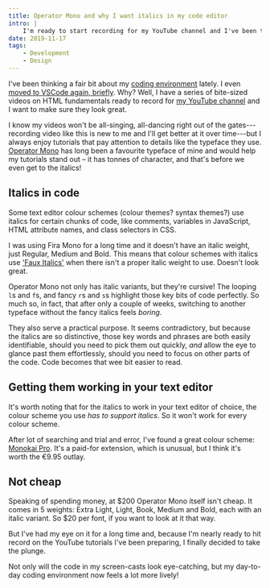 ```yaml
---
title: Operator Mono and why I want italics in my code editor
intro: |
    I'm ready to start recording for my YouTube channel and I've been thinking about what my coding environment looks like.
date: 2019-11-17
tags:
    - Development
    - Design
---
```


I've been thinking a fair bit about my [coding environment](/blog/ligatures-in-coding-fonts) lately. I even [moved to VSCode again, briefly](https://twitter.com/tempertemper/status/1188745942285082625?s=20). Why? Well, I have a series of bite-sized videos on HTML fundamentals ready to record for [my YouTube channel](https://youtube.com/tempertemper) and I want to make sure they look great.

I know my videos won't be all-singing, all-dancing right out of the gates---recording video like this is new to me and I'll get better at it over time---but I always enjoy tutorials that pay attention to details like the typeface they use. [Operator Mono](https://www.typography.com/blog/introducing-operator) has long been a favourite typeface of mine and would help my tutorials stand out – it has tonnes of character, and that's before we even get to the italics!


## Italics in code

Some text editor colour schemes (colour themes? syntax themes?) use italics for certain chunks of code, like comments, variables in JavaScript, HTML attribute names, and class selectors in CSS.

I was using Fira Mono for a long time and it doesn't have an italic weight, just Regular, Medium and Bold. This means that colour schemes with italics use ['Faux Italics'](https://alistapart.com/article/say-no-to-faux-bold/) when there isn't a proper italic weight to use. Doesn't look great.

Operator Mono not only has italic variants, but they're cursive! The looping `l`s and `f`s, and fancy `r`s and `s`s highlight those key bits of code perfectly. So much so, in fact, that after only a couple of weeks, switching to another typeface without the fancy italics feels *boring*.

They also serve a practical purpose. It seems contradictory, but because the italics are so distinctive, those key words and phrases are both easily identifiable, should you need to pick them out quickly, *and* allow the eye to glance past them effortlessly, should you need to focus on other parts of the code. Code becomes that wee bit easier to read.


## Getting them working in your text editor

It's worth noting that for the italics to work in your text editor of choice, the colour scheme you use *has to support italics*. So it won't work for every colour scheme.

After lot of searching and trial and error, I've found a great colour scheme: [Monokai Pro](https://monokai.pro). It's a paid-for extension, which is unusual, but I think it's worth the €9.95 outlay.


## Not cheap

Speaking of spending money, at $200 Operator Mono itself isn't cheap. It comes in 5 weights: Extra Light, Light, Book, Medium and Bold, each with an italic variant. So $20 per font, if you want to look at it that way.

But I've had my eye on it for a long time and, because I'm nearly ready to hit record on the YouTube tutorials I've been preparing, I finally decided to take the plunge.

Not only will the code in my screen-casts look eye-catching, but my day-to-day coding environment now feels a lot more lively!
